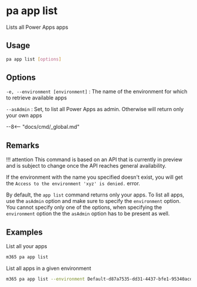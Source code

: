 # pa app list

Lists all Power Apps apps

## Usage

```sh
pa app list [options]
```

## Options

`-e, --environment [environment]`
: The name of the environment for which to retrieve available apps

`--asAdmin`
: Set, to list all Power Apps as admin. Otherwise will return only your own apps

--8<-- "docs/cmd/_global.md"

## Remarks

!!! attention
    This command is based on an API that is currently in preview and is subject to change once the API reaches general availability.

If the environment with the name you specified doesn't exist, you will get the `Access to the environment 'xyz' is denied.` error.

By default, the `app list` command returns only your apps. To list all apps, use the `asAdmin` option and make sure to specify the `environment` option. You cannot specify only one of the options, when specifying the `environment` option the the `asAdmin` option has to be present as well.

## Examples

List all your apps

```sh
m365 pa app list
```

List all apps in a given environment

```sh
m365 pa app list --environment Default-d87a7535-dd31-4437-bfe1-95340acd55c5 --asAdmin
```
